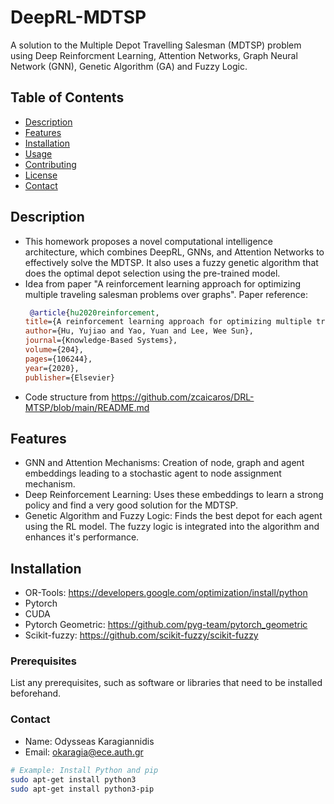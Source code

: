 # DeepRL-MDTSP
A solution to the Multiple Depot Travelling Salesman (MDTSP) problem using Deep Reinforcment Learning, Attention Networks, Graph Neural Network (GNN), Genetic Algorithm (GA) and Fuzzy Logic.

## Table of Contents
- [Description](#description)
- [Features](#features)
- [Installation](#installation)
- [Usage](#usage)
- [Contributing](#contributing)
- [License](#license)
- [Contact](#contact)

## Description
- This homework proposes a novel computational intelligence architecture, which combines DeepRL, GNNs, and Attention Networks to effectively solve the MDTSP. It also uses a fuzzy genetic algorithm that does the optimal depot selection using the pre-trained model.
- Idea from paper "A reinforcement learning approach for optimizing multiple traveling salesman problems over graphs".
  Paper reference:
  ```bibtex
   @article{hu2020reinforcement,
  title={A reinforcement learning approach for optimizing multiple traveling salesman problems over graphs},
  author={Hu, Yujiao and Yao, Yuan and Lee, Wee Sun},
  journal={Knowledge-Based Systems},
  volume={204},
  pages={106244},
  year={2020},
  publisher={Elsevier}
- Code structure from https://github.com/zcaicaros/DRL-MTSP/blob/main/README.md

## Features
- GNN and Attention Mechanisms: Creation of node, graph and agent embeddings leading to a stochastic agent to node assignment mechanism.
- Deep Reinforcement Learning: Uses these embeddings to learn a strong policy and find a very good solution for the MDTSP.
- Genetic Algorithm and Fuzzy Logic: Finds the best depot for each agent using the RL model. The fuzzy logic is integrated into the algorithm and enhances it's performance.

## Installation
- OR-Tools: https://developers.google.com/optimization/install/python
- Pytorch
- CUDA
- Pytorch Geometric: https://github.com/pyg-team/pytorch_geometric
- Scikit-fuzzy: https://github.com/scikit-fuzzy/scikit-fuzzy

### Prerequisites
List any prerequisites, such as software or libraries that need to be installed beforehand.

### Contact
- Name: Odysseas Karagiannidis
- Email: okaragia@ece.auth.gr

```sh
# Example: Install Python and pip
sudo apt-get install python3
sudo apt-get install python3-pip

